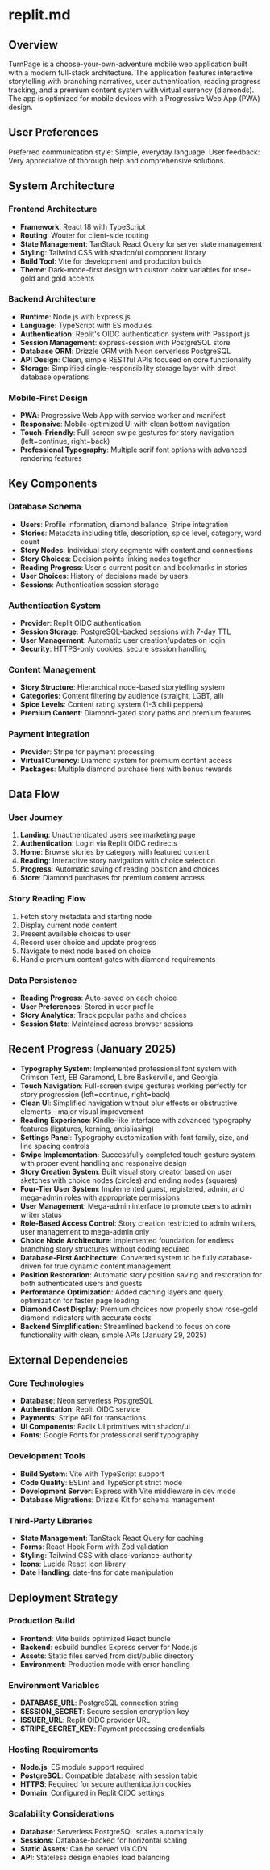 # replit.md

## Overview
TurnPage is a choose-your-own-adventure mobile web application built with a modern full-stack architecture. The application features interactive storytelling with branching narratives, user authentication, reading progress tracking, and a premium content system with virtual currency (diamonds). The app is optimized for mobile devices with a Progressive Web App (PWA) design.

## User Preferences
Preferred communication style: Simple, everyday language.
User feedback: Very appreciative of thorough help and comprehensive solutions.

## System Architecture

### Frontend Architecture
- **Framework**: React 18 with TypeScript
- **Routing**: Wouter for client-side routing
- **State Management**: TanStack React Query for server state management
- **Styling**: Tailwind CSS with shadcn/ui component library
- **Build Tool**: Vite for development and production builds
- **Theme**: Dark-mode-first design with custom color variables for rose-gold and gold accents

### Backend Architecture
- **Runtime**: Node.js with Express.js
- **Language**: TypeScript with ES modules
- **Authentication**: Replit's OIDC authentication system with Passport.js
- **Session Management**: express-session with PostgreSQL store
- **Database ORM**: Drizzle ORM with Neon serverless PostgreSQL
- **API Design**: Clean, simple RESTful APIs focused on core functionality
- **Storage**: Simplified single-responsibility storage layer with direct database operations

### Mobile-First Design
- **PWA**: Progressive Web App with service worker and manifest
- **Responsive**: Mobile-optimized UI with clean bottom navigation
- **Touch-Friendly**: Full-screen swipe gestures for story navigation (left=continue, right=back)
- **Professional Typography**: Multiple serif font options with advanced rendering features

## Key Components

### Database Schema
- **Users**: Profile information, diamond balance, Stripe integration
- **Stories**: Metadata including title, description, spice level, category, word count
- **Story Nodes**: Individual story segments with content and connections
- **Story Choices**: Decision points linking nodes together
- **Reading Progress**: User's current position and bookmarks in stories
- **User Choices**: History of decisions made by users
- **Sessions**: Authentication session storage

### Authentication System
- **Provider**: Replit OIDC authentication
- **Session Storage**: PostgreSQL-backed sessions with 7-day TTL
- **User Management**: Automatic user creation/updates on login
- **Security**: HTTPS-only cookies, secure session handling

### Content Management
- **Story Structure**: Hierarchical node-based storytelling system
- **Categories**: Content filtering by audience (straight, LGBT, all)
- **Spice Levels**: Content rating system (1-3 chili peppers)
- **Premium Content**: Diamond-gated story paths and premium features

### Payment Integration
- **Provider**: Stripe for payment processing
- **Virtual Currency**: Diamond system for premium content access
- **Packages**: Multiple diamond purchase tiers with bonus rewards

## Data Flow

### User Journey
1. **Landing**: Unauthenticated users see marketing page
2. **Authentication**: Login via Replit OIDC redirects
3. **Home**: Browse stories by category with featured content
4. **Reading**: Interactive story navigation with choice selection
5. **Progress**: Automatic saving of reading position and choices
6. **Store**: Diamond purchases for premium content access

### Story Reading Flow
1. Fetch story metadata and starting node
2. Display current node content
3. Present available choices to user
4. Record user choice and update progress
5. Navigate to next node based on choice
6. Handle premium content gates with diamond requirements

### Data Persistence
- **Reading Progress**: Auto-saved on each choice
- **User Preferences**: Stored in user profile
- **Story Analytics**: Track popular paths and choices
- **Session State**: Maintained across browser sessions

## Recent Progress (January 2025)
- **Typography System**: Implemented professional font system with Crimson Text, EB Garamond, Libre Baskerville, and Georgia
- **Touch Navigation**: Full-screen swipe gestures working perfectly for story progression (left=continue, right=back)
- **Clean UI**: Simplified navigation without blur effects or obstructive elements - major visual improvement
- **Reading Experience**: Kindle-like interface with advanced typography features (ligatures, kerning, antialiasing)
- **Settings Panel**: Typography customization with font family, size, and line spacing controls
- **Swipe Implementation**: Successfully completed touch gesture system with proper event handling and responsive design
- **Story Creation System**: Built visual story creator based on user sketches with choice nodes (circles) and ending nodes (squares)
- **Four-Tier User System**: Implemented guest, registered, admin, and mega-admin roles with appropriate permissions
- **User Management**: Mega-admin interface to promote users to admin writer status
- **Role-Based Access Control**: Story creation restricted to admin writers, user management to mega-admin only
- **Choice Node Architecture**: Implemented foundation for endless branching story structures without coding required
- **Database-First Architecture**: Converted system to be fully database-driven for true dynamic content management
- **Position Restoration**: Automatic story position saving and restoration for both authenticated users and guests
- **Performance Optimization**: Added caching layers and query optimization for faster page loading
- **Diamond Cost Display**: Premium choices now properly show rose-gold diamond indicators with accurate costs
- **Backend Simplification**: Streamlined backend to focus on core functionality with clean, simple APIs (January 29, 2025)

## External Dependencies

### Core Technologies
- **Database**: Neon serverless PostgreSQL
- **Authentication**: Replit OIDC service
- **Payments**: Stripe API for transactions
- **UI Components**: Radix UI primitives with shadcn/ui
- **Fonts**: Google Fonts for professional serif typography

### Development Tools
- **Build System**: Vite with TypeScript support
- **Code Quality**: ESLint and TypeScript strict mode
- **Development Server**: Express with Vite middleware in dev mode
- **Database Migrations**: Drizzle Kit for schema management

### Third-Party Libraries
- **State Management**: TanStack React Query for caching
- **Forms**: React Hook Form with Zod validation
- **Styling**: Tailwind CSS with class-variance-authority
- **Icons**: Lucide React icon library
- **Date Handling**: date-fns for date manipulation

## Deployment Strategy

### Production Build
- **Frontend**: Vite builds optimized React bundle
- **Backend**: esbuild bundles Express server for Node.js
- **Assets**: Static files served from dist/public directory
- **Environment**: Production mode with error handling

### Environment Variables
- **DATABASE_URL**: PostgreSQL connection string
- **SESSION_SECRET**: Secure session encryption key
- **ISSUER_URL**: Replit OIDC provider URL
- **STRIPE_SECRET_KEY**: Payment processing credentials

### Hosting Requirements
- **Node.js**: ES module support required
- **PostgreSQL**: Compatible database with session table
- **HTTPS**: Required for secure authentication cookies
- **Domain**: Configured in Replit OIDC settings

### Scalability Considerations
- **Database**: Serverless PostgreSQL scales automatically
- **Sessions**: Database-backed for horizontal scaling
- **Static Assets**: Can be served via CDN
- **API**: Stateless design enables load balancing